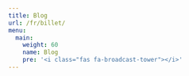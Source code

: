 ```yaml
---
title: Blog
url: /fr/billet/
menu:
  main:
    weight: 60
    name: Blog
    pre: '<i class="fas fa-broadcast-tower"></i>'
---
```

